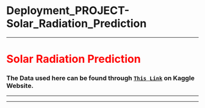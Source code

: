 # Deployment_PROJECT-Solar_Radiation_Prediction
-----------------------------------------------
# <font color='red'>Solar Radiation Prediction</font>
### The Data used here can be found through  <a href="https://www.kaggle.com/dronio/SolarEnergy#" target="_blank">`This Link`</a> on Kaggle Website.
-----------------------------------------------
-----------------------------------------------
